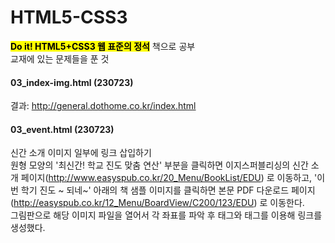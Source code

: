 # HTML5-CSS3

<mark><b>Do it! HTML5+CSS3 웹 표준의 정석</b></mark> 책으로 공부   
교재에 있는 문제들을 푼 것

#### 03_index-img.html (230723)   
결과: http://general.dothome.co.kr/index.html   
#### 03_event.html (230723)
신간 소개 이미지 일부에 링크 삽입하기   
원형 모양의 '최신간! 학교 진도 맞춤 연산' 부분을 클릭하면 이지스퍼블리싱의 신간 소개 페이지(http://www.easyspub.co.kr/20_Menu/BookList/EDU) 로 이동하고,
'이번 학기 진도 ~ 되네~' 아래의 책 샘플 이미지를 클릭하면 본문 PDF 다운로드 페이지(http://easyspub.co.kr/12_Menu/BoardView/C200/123/EDU) 로 이동한다.   
그림판으로 해당 이미지 파일을 열어서 각 좌표를 파악 후 <map> 태그와 <area> 태그를 이용해 링크를 생성했다.   
